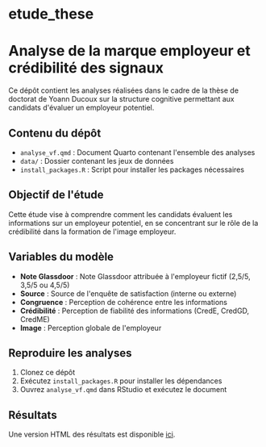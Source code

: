 # etude_these
# Analyse de la marque employeur et crédibilité des signaux

Ce dépôt contient les analyses réalisées dans le cadre de la thèse de doctorat de Yoann Ducoux sur la structure cognitive permettant aux candidats d'évaluer un employeur potentiel.

## Contenu du dépôt

- `analyse_vf.qmd` : Document Quarto contenant l'ensemble des analyses
- `data/` : Dossier contenant les jeux de données
- `install_packages.R` : Script pour installer les packages nécessaires

## Objectif de l'étude

Cette étude vise à comprendre comment les candidats évaluent les informations sur un employeur potentiel, en se concentrant sur le rôle de la crédibilité dans la formation de l'image employeur.

## Variables du modèle

- **Note Glassdoor** : Note Glassdoor attribuée à l'employeur fictif (2,5/5, 3,5/5 ou 4,5/5)
- **Source** : Source de l'enquête de satisfaction (interne ou externe)
- **Congruence** : Perception de cohérence entre les informations
- **Crédibilité** : Perception de fiabilité des informations (CredE, CredGD, CredME)
- **Image** : Perception globale de l'employeur

## Reproduire les analyses

1. Clonez ce dépôt
2. Exécutez `install_packages.R` pour installer les dépendances
3. Ouvrez `analyse_vf.qmd` dans RStudio et exécutez le document

## Résultats

Une version HTML des résultats est disponible [ici](https://rpubs.com/YoannDucoux/1281535).
